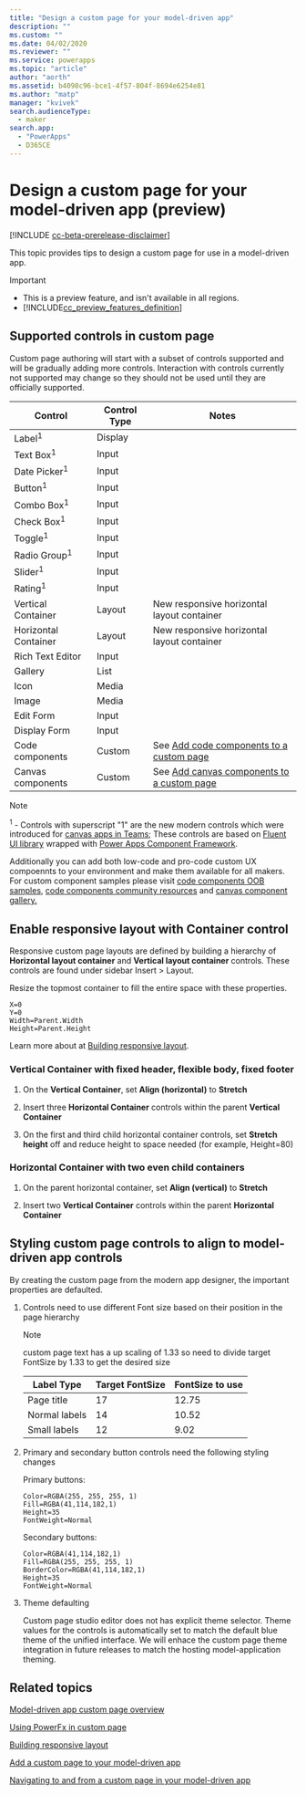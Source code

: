 ```yaml
---
title: "Design a custom page for your model-driven app" 
description: ""
ms.custom: ""
ms.date: 04/02/2020
ms.reviewer: ""
ms.service: powerapps
ms.topic: "article"
author: "aorth"
ms.assetid: b4098c96-bce1-4f57-804f-8694e6254e81
ms.author: "matp"
manager: "kvivek"
search.audienceType: 
  - maker
search.app: 
  - "PowerApps"
  - D365CE
---
```

# Design a custom page for your model-driven app (preview)

[!INCLUDE [cc-beta-prerelease-disclaimer](../../includes/cc-beta-prerelease-disclaimer.md)]

This topic provides tips to design a custom page for use in a model-driven app.

  > [!IMPORTANT]
  > - This is a preview feature, and isn't available in all regions.
  > - [!INCLUDE[cc_preview_features_definition](../../includes/cc-preview-features-definition.md)]

## Supported controls in custom page
Custom page authoring will start with a subset of controls supported and will be gradually adding more controls. Interaction with controls currently not supported may change so they should not be used until they are officially supported.

  | Control | Control Type | Notes |
  | --- | --- | --- |
  |Label<sup>1</sup>|Display||
  |Text Box<sup>1</sup>|Input||
  |Date Picker<sup>1</sup>|Input|
  |Button<sup>1</sup>|Input|
  |Combo Box<sup>1</sup>|Input|
  |Check Box<sup>1</sup>|Input|
  |Toggle<sup>1</sup>|Input|
  |Radio Group<sup>1</sup>|Input|
  |Slider<sup>1</sup>|Input|
  |Rating<sup>1</sup>|Input|
  |Vertical Container|Layout|New responsive horizontal layout container|
  |Horizontal Container|Layout|New responsive horizontal layout container|
  |Rich Text Editor|Input|
  |Gallery|List|
  |Icon|Media|
  |Image|Media|
  |Edit Form|Input|
  |Display Form|Input|
  |Code components|Custom|See [Add code components to a custom page](page-code-components.md)|
  |Canvas components|Custom|See [Add canvas components to a custom page](page-canvas-components.md)|
  
  > [!Note]
  >  <sup>1</sup> - Controls with superscript "1"  are the new modern controls which were introduced for [canvas apps in Teams](https://docs.microsoft.com/en-us/power-platform-release-plan/2020wave1/microsoft-powerapps/build-apps-teams-modern-controls); These controls are based on [Fluent UI library](https://developer.microsoft.com/en-us/fluentui#/controls/web) wrapped with [Power Apps Component Framework](../../developer/component-framework/overview.md). 

Additionally you can add both low-code and pro-code custom UX compoennts to your environment and make them available for all makers. For custom component samples please visit [code components OOB samples](../../developer/component-framework/use-sample-components.md), [code components community resources](https://docs.microsoft.com/en-us/powerapps/developer/component-framework/community-resources) and [canvas component gallery.](https://powerusers.microsoft.com/t5/Canvas-Apps-Components-Samples/bd-p/ComponentsGallery)

## Enable responsive layout with Container control

Responsive custom page layouts are defined by building a hierarchy of **Horizontal layout container** and **Vertical layout container** controls.  These controls are found under sidebar Insert > Layout.

Resize the topmost container to fill the entire space with these properties. 

  ```powerappsfl
  X=0
  Y=0
  Width=Parent.Width
  Height=Parent.Height
  ```

Learn more about at [Building responsive layout](../canvas-apps/build-responsive-apps.md "Building responsive layout").

### Vertical Container with fixed header, flexible body, fixed footer

1. On the **Vertical Container**, set **Align (horizontal)** to **Stretch**

1. Insert three **Horizontal Container** controls within the parent **Vertical Container**

1. On the first and third child horizontal container controls, set **Stretch height** off and reduce height to space needed (for example, Height=80)

### Horizontal Container with two even child containers

1. On the parent horizontal container, set **Align (vertical)** to **Stretch**

1. Insert two **Vertical Container** controls within the parent **Horizontal Container**

## Styling custom page controls to align to model-driven app controls

By creating the custom page from the modern app designer, the important properties are defaulted.  

1. Controls need to use different Font size based on their position in the page hierarchy

    > [!Note]
    > custom page text has a up scaling of 1.33 so need to divide target FontSize by 1.33 to get the desired size


    | Label Type | Target FontSize | FontSize to use |
    | --- | --- | --- |
    |Page title|17|12.75|
    |Normal labels|14|10.52|
    |Small labels|12|9.02|

1. Primary and secondary button controls need the following styling changes

    Primary buttons:
    ```powerappsfl
    Color=RGBA(255, 255, 255, 1)
    Fill=RGBA(41,114,182,1)
    Height=35
    FontWeight=Normal
    ```

    Secondary buttons:
    ```powerappsfl
    Color=RGBA(41,114,182,1)
    Fill=RGBA(255, 255, 255, 1)
    BorderColor=RGBA(41,114,182,1)
    Height=35
    FontWeight=Normal
    ```

1. Theme defaulting 
   
    Custom page studio editor does not has explicit theme selector. Theme values for the controls is automatically set to match the default blue theme of the unified interface. We will enhace the custom page theme integration in future releases to match the hosting model-application theming.

## Related topics

[Model-driven app custom page overview](model-app-page-overview.md)

[Using PowerFx in custom page](page-powerfx-in-model-app.md)

[Building responsive layout](../canvas-apps/build-responsive-apps.md)

[Add a custom page to your model-driven app](add-page-to-model-app.md)

[Navigating to and from a custom page in your model-driven app](navigate-page-examples.md)
